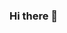 ### Hi there 👋

<!--
**atharva-naik/atharva-naik** is a ✨ _special_ ✨ repository because its `README.md` (this file) appears on your GitHub profile.

Here are some ideas to get you started:

- 🔭 I’m currently working on several Natural Language Processing (NLP) projects in controlled text generation, dialogue, hate-speech detection, style transfer and event extraction
- 🌱 I’m currently learning PyTorch hacks and tricks, always looking out for ways to deepen my understanding about various deep learning frameworks
- 👯 I’m looking to collaborate on interesting NLP based or Computer Vision based projects, interested in exploring social robotics
- 🤔 I’m looking for help with ...
- 💬 Ask me about ...
- 📫 How to reach me: drop a mail at atharvanaik2018@gmail.com or ping me on Messenger (https://m.facebook.com/profile.php?id=100026615360041&ref=content_filter)
- 😄 Pronouns: He/Him
- ⚡ Fun fact: I like to learn Japanese in my free time, working towards reading more non-fiction titles
-->
